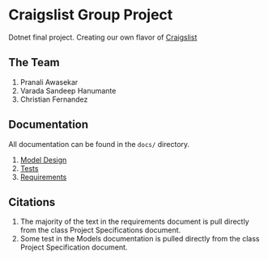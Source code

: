 # Craigslist Group Project

Dotnet final project. Creating our own flavor of [Craigslist](https://accounts.craigslist.org)

## The Team

1. Pranali Awasekar
2. Varada Sandeep Hanumante
3. Christian Fernandez

## Documentation

All documentation can be found in the `docs/` directory.

1. [Model Design](docs/Models.md)
2. [Tests](docs/Tests.md)
3. [Requirements](docs/Requirements.md)

## Citations

1. The majority of the text in the requirements document is pull directly from the class Project Specifications document.
2. Some test in the Models documentation is pulled directly from the class Project Specification document.
